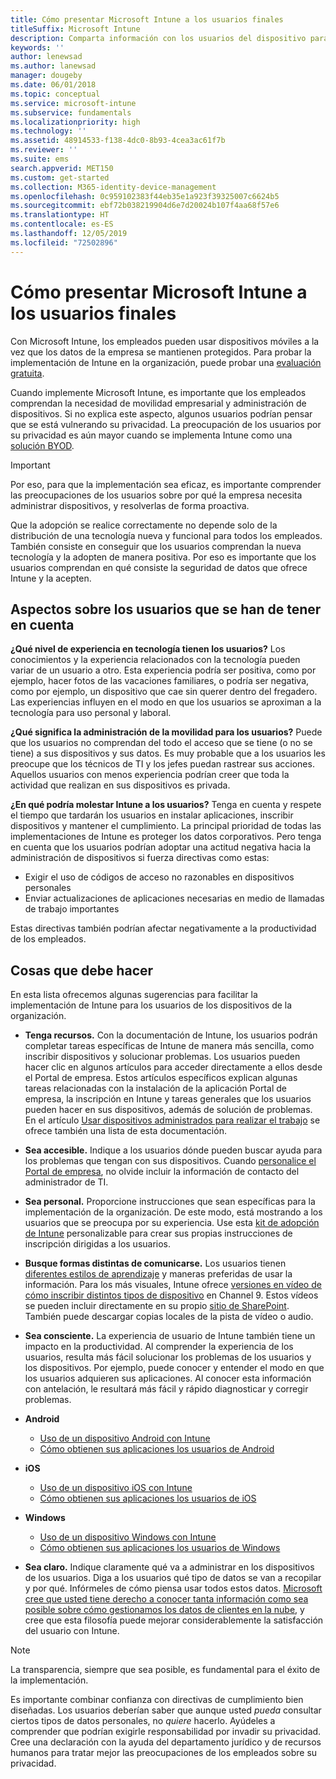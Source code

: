 ```yaml
---
title: Cómo presentar Microsoft Intune a los usuarios finales
titleSuffix: Microsoft Intune
description: Comparta información con los usuarios del dispositivo para que la implementación de Intune se realice correctamente.
keywords: ''
author: lenewsad
ms.author: lanewsad
manager: dougeby
ms.date: 06/01/2018
ms.topic: conceptual
ms.service: microsoft-intune
ms.subservice: fundamentals
ms.localizationpriority: high
ms.technology: ''
ms.assetid: 48914533-f138-4dc0-8b93-4cea3ac61f7b
ms.reviewer: ''
ms.suite: ems
search.appverid: MET150
ms.custom: get-started
ms.collection: M365-identity-device-management
ms.openlocfilehash: 0c959102383f44eb35e1a923f39325007c6624b5
ms.sourcegitcommit: ebf72b038219904d6e7d20024b107f4aa68f57e6
ms.translationtype: HT
ms.contentlocale: es-ES
ms.lasthandoff: 12/05/2019
ms.locfileid: "72502896"
---
```

# <a name="how-to-educate-your-end-users-about-microsoft-intune"></a>Cómo presentar Microsoft Intune a los usuarios finales

Con Microsoft Intune, los empleados pueden usar dispositivos móviles a la vez que los datos de la empresa se mantienen protegidos. Para probar la implementación de Intune en la organización, puede probar una [evaluación gratuita](free-trial-sign-up.md).

Cuando implemente Microsoft Intune, es importante que los empleados comprendan la necesidad de movilidad empresarial y administración de dispositivos. Si no explica este aspecto, algunos usuarios podrían pensar que se está vulnerando su privacidad. La preocupación de los usuarios por su privacidad es aún mayor cuando se implementa Intune como una [solución BYOD](/enterprise-mobility-security/solutions/byod-design-considerations-guide).

> [!Important]
> Por eso, para que la implementación sea eficaz, es importante comprender las preocupaciones de los usuarios sobre por qué la empresa necesita administrar dispositivos, y resolverlas de forma proactiva.

Que la adopción se realice correctamente no depende solo de la distribución de una tecnología nueva y funcional para todos los empleados. También consiste en conseguir que los usuarios comprendan la nueva tecnología y la adopten de manera positiva. Por eso es importante que los usuarios comprendan en qué consiste la seguridad de datos que ofrece Intune y la acepten.

## <a name="things-to-consider-about-your-users"></a>Aspectos sobre los usuarios que se han de tener en cuenta

__¿Qué nivel de experiencia en tecnología tienen los usuarios?__ Los conocimientos y la experiencia relacionados con la tecnología pueden variar de un usuario a otro. Esta experiencia podría ser positiva, como por ejemplo, hacer fotos de las vacaciones familiares, o podría ser negativa, como por ejemplo, un dispositivo que cae sin querer dentro del fregadero. Las experiencias influyen en el modo en que los usuarios se aproximan a la tecnología para uso personal y laboral.

__¿Qué significa la administración de la movilidad para los usuarios?__ Puede que los usuarios no comprendan del todo el acceso que se tiene (o no se tiene) a sus dispositivos y sus datos. Es muy probable que a los usuarios les preocupe que los técnicos de TI y los jefes puedan rastrear sus acciones. Aquellos usuarios con menos experiencia podrían creer que toda la actividad que realizan en sus dispositivos es privada.

__¿En qué podría molestar Intune a los usuarios?__  Tenga en cuenta y respete el tiempo que tardarán los usuarios en instalar aplicaciones, inscribir dispositivos y mantener el cumplimiento. La principal prioridad de todas las implementaciones de Intune es proteger los datos corporativos. Pero tenga en cuenta que los usuarios podrían adoptar una actitud negativa hacia la administración de dispositivos si fuerza directivas como estas:  

- Exigir el uso de códigos de acceso no razonables en dispositivos personales
- Enviar actualizaciones de aplicaciones necesarias en medio de llamadas de trabajo importantes  

Estas directivas también podrían afectar negativamente a la productividad de los empleados.

## <a name="things-you-should-do"></a>Cosas que debe hacer

En esta lista ofrecemos algunas sugerencias para facilitar la implementación de Intune para los usuarios de los dispositivos de la organización.

* __Tenga recursos.__ Con la documentación de Intune, los usuarios podrán completar tareas específicas de Intune de manera más sencilla, como inscribir dispositivos y solucionar problemas. Los usuarios pueden hacer clic en algunos artículos para acceder directamente a ellos desde el Portal de empresa. Estos artículos específicos explican algunas tareas relacionadas con la instalación de la aplicación Portal de empresa, la inscripción en Intune y tareas generales que los usuarios pueden hacer en sus dispositivos, además de solución de problemas. En el artículo [Usar dispositivos administrados para realizar el trabajo](https://docs.microsoft.com/intune-user-help/use-managed-devices-to-get-work-done) se ofrece también una lista de esta documentación.

* __Sea accesible.__ Indique a los usuarios dónde pueden buscar ayuda para los problemas que tengan con sus dispositivos. Cuando [personalice el Portal de empresa](../apps/company-portal-app.md), no olvide incluir la información de contacto del administrador de TI.

* __Sea personal.__ Proporcione instrucciones que sean específicas para la implementación de la organización. De este modo, está mostrando a los usuarios que se preocupa por su experiencia. Use esta [kit de adopción de Intune](https://aka.ms/IntuneAdoptionKit) personalizable para crear sus propias instrucciones de inscripción dirigidas a los usuarios.

* __Busque formas distintas de comunicarse.__ Los usuarios tienen [diferentes estilos de aprendizaje](https://www.umassd.edu/dss/resources/faculty--staff/how-to-teach-and-accommodate/how-to-accommodate-different-learning-styles/) y maneras preferidas de usar la información. Para los más visuales, Intune ofrece [versiones en vídeo de cómo inscribir distintos tipos de dispositivo](https://channel9.msdn.com/Series/IntuneEnrollment) en Channel 9. Estos vídeos se pueden incluir directamente en su propio [sitio de SharePoint](https://support.office.com/article/Embed-a-video-from-Office-365-Video-59e19984-c34e-4be8-889b-f6fa93910581). También puede descargar copias locales de la pista de vídeo o audio.

* __Sea consciente.__ La experiencia de usuario de Intune también tiene un impacto en la productividad. Al comprender la experiencia de los usuarios, resulta más fácil solucionar los problemas de los usuarios y los dispositivos. Por ejemplo, puede conocer y entender el modo en que los usuarios adquieren sus aplicaciones. Al conocer esta información con antelación, le resultará más fácil y rápido diagnosticar y corregir problemas.

* **Android**
  * [Uso de un dispositivo Android con Intune](https://docs.microsoft.com/intune-user-help/using-your-android-device-with-intune)
  * [Cómo obtienen sus aplicaciones los usuarios de Android](end-user-apps-android.md)

* **iOS**
  * [Uso de un dispositivo iOS con Intune](https://docs.microsoft.com/intune-user-help/using-your-ios-device-with-intune)
  * [Cómo obtienen sus aplicaciones los usuarios de iOS](end-user-apps-ios.md)

* **Windows**
  * [Uso de un dispositivo Windows con Intune](https://docs.microsoft.com/intune-user-help/using-your-windows-device-with-intune)
  * [Cómo obtienen sus aplicaciones los usuarios de Windows](end-user-apps-windows.md)

* __Sea claro.__ Indique claramente qué va a administrar en los dispositivos de los usuarios. Diga a los usuarios qué tipo de datos se van a recopilar y por qué. Infórmeles de cómo piensa usar todos estos datos. [Microsoft cree que usted tiene derecho a conocer tanta información como sea posible sobre cómo gestionamos los datos de clientes en la nube](https://www.microsoft.com/trustcenter/about/transparency), y cree que esta filosofía puede mejorar considerablemente la satisfacción del usuario con Intune.

> [!Note]
> La transparencia, siempre que sea posible, es fundamental para el éxito de la implementación.

Es importante combinar confianza con directivas de cumplimiento bien diseñadas. Los usuarios deberían saber que aunque usted *pueda* consultar ciertos tipos de datos personales, no *quiere* hacerlo. Ayúdeles a comprender que podrían exigirle responsabilidad por invadir su privacidad. Cree una declaración con la ayuda del departamento jurídico y de recursos humanos para tratar mejor las preocupaciones de los empleados sobre su privacidad.
